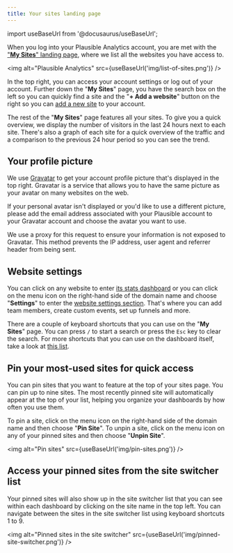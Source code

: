 ```yaml
---
title: Your sites landing page
---
```


import useBaseUrl from '@docusaurus/useBaseUrl';

When you log into your Plausible Analytics account, you are met with the ["**My Sites**" landing page](https://plausible.io/sites), where we list all the websites you have access to.

<img alt="Plausible Analytics" src={useBaseUrl('img/list-of-sites.png')} />

In the top right, you can access your account settings or log out of your account. Further down the "**My Sites**" page, you have the search box on the left so you can quickly find a site and the "**+ Add a website**" button on the right so you can [add a new site](add-website.md) to your account.

The rest of the "**My Sites**" page features all your sites. To give you a quick overview, we display the number of visitors in the last 24 hours next to each site. There's also a graph of each site for a quick overview of the traffic and a comparison to the previous 24 hour period so you can see the trend. 

## Your profile picture

We use [Gravatar](https://gravatar.com) to get your account profile picture that's displayed in the top right. Gravatar is a service that allows you to have the same picture as your avatar on many websites on the web.

If your personal avatar isn't displayed or you'd like to use a different picture, please add the email address associated with your Plausible account to your Gravatar account and choose the avatar you want to use.

We use a proxy for this request to ensure your information is not exposed to Gravatar. This method prevents the IP address, user agent and referrer header from being sent.

## Website settings

You can click on any website to enter [its stats dashboard](guided-tour.md) or you can click on the menu icon on the right-hand side of the domain name and choose "**Settings**" to enter the [website settings section](website-settings.md). That's where you can add team members, create custom events, set up funnels and more.

There are a couple of keyboard shortcuts that you can use on the "**My Sites**" page. You can press `/` to start a search or press the `Esc` key to clear the search. For more shortcuts that you can use on the dashboard itself, take a look at [this list](keyboard-shortcuts.md).

## Pin your most-used sites for quick access

You can pin sites that you want to feature at the top of your sites page. You can pin up to nine sites. The most recently pinned site will automatically appear at the top of your list, helping you organize your dashboards by how often you use them.

To pin a site, click on the menu icon on the right-hand side of the domain name and then choose "**Pin Site**". To unpin a site, click on the menu icon on any of your pinned sites and then choose "**Unpin Site**".

<img alt="Pin sites" src={useBaseUrl('img/pin-sites.png')} />

## Access your pinned sites from the site switcher list

Your pinned sites will also show up in the site switcher list that you can see within each dashboard by clicking on the site name in the top left. You can navigate between the sites in the site switcher list using keyboard shortcuts 1 to 9.

<img alt="Pinned sites in the site switcher" src={useBaseUrl('img/pinned-site-switcher.png')} />
